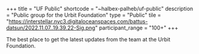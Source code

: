 +++
title = "UF Public"
shortcode = "~halbex-palheb/uf-public"
description = "Public group for the Urbit Foundation"
type = "Public"
tile = "https://interstellar.nyc3.digitaloceanspaces.com/battus-datsun/2022.11.07..19.39.22-Sig.png"
participant_range = "100+"
+++

The best place to get the latest updates from the team at the Urbit Foundation.
